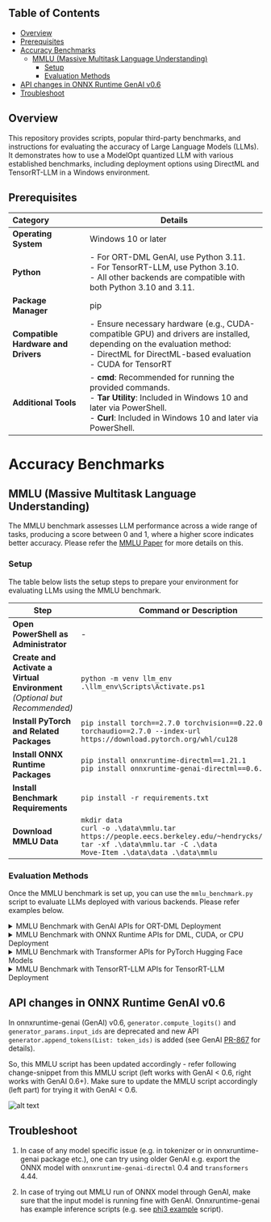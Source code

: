 ## Table of Contents

- [Overview](#overview)
- [Prerequisites](#prerequisites)
- [Accuracy Benchmarks](#accuracy-benchmarks)
  - [MMLU (Massive Multitask Language Understanding)](#mmlu-massive-multitask-language-understanding)
    - [Setup](#setup)
    - [Evaluation Methods](#evaluation-methods)
- [API changes in ONNX Runtime GenAI v0.6](#api-changes-in-onnx-runtime-genai-v06)
- [Troubleshoot](#troubleshoot)

## Overview

This repository provides scripts, popular third-party benchmarks, and instructions for evaluating the accuracy of Large Language Models (LLMs). It demonstrates how to use a ModelOpt quantized LLM with various established benchmarks, including deployment options using DirectML and TensorRT-LLM in a Windows environment.

## Prerequisites

| **Category** | **Details** |
|:--------------------------|-------------------------------------------------------------------------------------------------------------|
| **Operating System** | Windows 10 or later |
| **Python** | - For ORT-DML GenAI, use Python 3.11. <br> - For TensorRT-LLM, use Python 3.10. <br> - All other backends are compatible with both Python 3.10 and 3.11. |
| **Package Manager** | pip |
| **Compatible Hardware and Drivers** | - Ensure necessary hardware (e.g., CUDA-compatible GPU) and drivers are installed, depending on the evaluation method: <br> - DirectML for DirectML-based evaluation <br> - CUDA for TensorRT |
| **Additional Tools** | - **cmd**: Recommended for running the provided commands. <br> - **Tar Utility**: Included in Windows 10 and later via PowerShell. <br> - **Curl**: Included in Windows 10 and later via PowerShell. |

# Accuracy Benchmarks

## MMLU (Massive Multitask Language Understanding)

The MMLU benchmark assesses LLM performance across a wide range of tasks, producing a score between 0 and 1, where a higher score indicates better accuracy. Please refer the [MMLU Paper](https://arxiv.org/abs/2009.03300) for more details on this.

### Setup

The table below lists the setup steps to prepare your environment for evaluating LLMs using the MMLU benchmark.

| **Step** | **Command** or **Description** |
|----------------------------------------|-------------------------------------------------------------------------------------------------------------------------------------------------------------------------------------------|
| **Open PowerShell as Administrator** | - |
| **Create and Activate a Virtual Environment** <br> _(Optional but Recommended)_ | `python -m venv llm_env` <br> `.\llm_env\Scripts\Activate.ps1` |
| **Install PyTorch and Related Packages** | `pip install torch==2.7.0 torchvision==0.22.0 torchaudio==2.7.0 --index-url https://download.pytorch.org/whl/cu128` |
| **Install ONNX Runtime Packages** | `pip install onnxruntime-directml==1.21.1` <br> `pip install onnxruntime-genai-directml==0.6.0` |
| **Install Benchmark Requirements** | `pip install -r requirements.txt` |
| **Download MMLU Data** | `mkdir data` <br> `curl -o .\data\mmlu.tar https://people.eecs.berkeley.edu/~hendrycks/data.tar` <br> `tar -xf .\data\mmlu.tar -C .\data` <br> `Move-Item .\data\data .\data\mmlu` |

### Evaluation Methods

Once the MMLU benchmark is set up, you can use the `mmlu_benchmark.py` script to evaluate LLMs deployed with various backends. Please refer examples below.

<details>
<summary> MMLU Benchmark with GenAI APIs for ORT-DML Deployment</summary>
<br>

To run the model with ORT-DML using GenAI, use the `--ep genai_dml` argument.

- **Test Suite**

  ```powershell
  python mmlu_benchmark.py `
      --model_name causal `
      --model_path <ONNX_model_folder> `
      --ep genai_dml `
      --output_file <output_log_file.json> `
      --ntrain 5
  ```

- **Specific Subjects**

  ```powershell
  python mmlu_benchmark.py `
      --model_name causal `
      --model_path <ONNX_model_folder> `
      --ep genai_dml `
      --output_file <output_log_file.json> `
      --subject abstract_algebra,anatomy,college_mathematics `
      --ntrain 5
  ```

</details>

<details>
<summary>MMLU Benchmark with ONNX Runtime APIs for DML, CUDA, or CPU Deployment</summary>
<br>

To run the model with ORT-DML, ORT-CUDA or ORT-CPU execution providers, use `--ep ort_dml`, `--ep ort_cuda`, or `--ep ort_cpu` respectively.

- **Test Suite**

  ```powershell
  python mmlu_benchmark.py `
      --model_name causal `
      --model_path <ONNX_model_folder> `
      --ep ort_dml `
      --output_file <output_log_file.json> `
      --ntrain 5
  ```

- **Specific Subjects**

  ```powershell
  python mmlu_benchmark.py `
      --model_name causal `
      --model_path <ONNX_model_folder> `
      --ep ort_dml `
      --output_file <output_log_file.json> `
      --subject abstract_algebra,anatomy,college_mathematics `
      --ntrain 5
  ```

</details>

<details>
<summary>MMLU Benchmark with Transformer APIs for PyTorch Hugging Face Models</summary>
<br>

To evaluate the PyTorch Hugging Face (HF) model, use the `--ep pt` argument.

- **Test Suite**

  ```powershell
  python mmlu_benchmark.py `
      --model_name causal `
      --model_path <ONNX_model_folder> `
      --ep pt `
      --output_file <output_log_file.json> `
      --ntrain 5 `
      --dtype <torch_dtype in model's config.json {float16|bfloat16}>
  ```

- **Specific Subjects**

  ```powershell
  python mmlu_benchmark.py `
      --model_name causal `
      --model_path <ONNX_model_folder> `
      --ep pt `
      --output_file <output_log_file.json> `
      --subject abstract_algebra,anatomy,college_mathematics `
      --ntrain 5 `
      --dtype <torch_dtype in model's config.json {float16|bfloat16}>
  ```

</details>

<details>
<summary>MMLU Benchmark with TensorRT-LLM APIs for TensorRT-LLM Deployment</summary>
<br>

1. **Install TensorRT-LLM and Compatible PyTorch**

   ```powershell
   pip install torch==2.4.0+cu121 --index-url https://download.pytorch.org/whl
   pip install tensorrt_llm==0.12.0 `
       --extra-index-url https://pypi.nvidia.com `
       --extra-index-url https://download.pytorch.org/whl/cu121/torch/
   ```

1. **Run the Benchmark**

   - **Test Suite**

     ```powershell
     python mmlu_benchmark.py `
         --model_name causal `
         --hf_model_dir <hf_model_path> `
         --engine_dir <engine_path> `
         --ep trt-llm `
         --ntrain 5 `
         --output_file result.json
     ```

   - **Specific Subjects**

     ```powershell
     python mmlu_benchmark.py `
         --model_name causal `
         --hf_model_dir <hf_model_path> `
         --engine_dir <engine_path> `
         --ep trt-llm `
         --ntrain 5 `
         --output_file result.json `
         --subject abstract_algebra,anatomy,college_mathematics
     ```

</details>

## API changes in ONNX Runtime GenAI v0.6

In onnxruntime-genai (GenAI) v0.6, `generator.compute_logits()` and `generator_params.input_ids` are deprecated and new API `generator.append_tokens(List: token_ids)` is added (see GenAI [PR-867](https://github.com/microsoft/onnxruntime-genai/pull/867) for details).

So, this MMLU script has been updated accordingly - refer following change-snippet from this MMLU script (left works with GenAI < 0.6, right works with GenAI 0.6+). Make sure to update the MMLU script accordingly (left part) for trying it with GenAI < 0.6.

![alt text](GenAI_API_changes_0.6.png)

## Troubleshoot

1. In case of any model specific issue (e.g. in tokenizer or in onnxruntime-genai package etc.), one can try using older GenAI e.g. export the ONNX model with `onnxruntime-genai-directml` 0.4 and `transformers` 4.44.

1. In case of trying out MMLU run of ONNX model through GenAI, make sure that the input model is running fine with GenAI. Onnxruntime-genai has example inference scripts (e.g. see [phi3 example](https://github.com/microsoft/onnxruntime-genai/blob/main/examples/python/phi3-qa.py) script).
